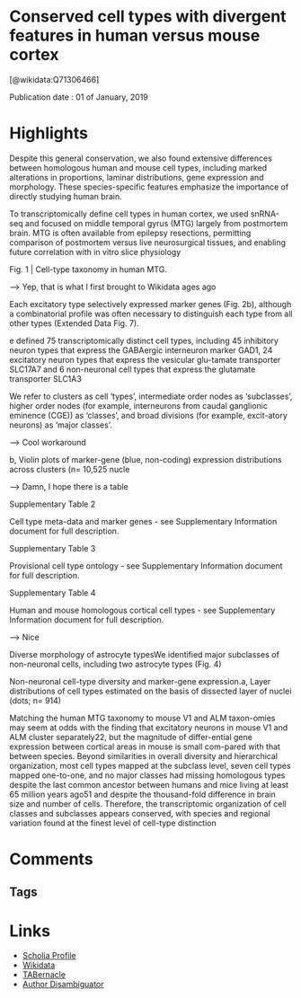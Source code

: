 
Conserved cell types with divergent features in human versus mouse cortex
=========================================================================
  
  [@wikidata:Q71306466]  
  
Publication date : 01 of January, 2019  

# Highlights

Despite this general conservation, we also found extensive differences between homologous human and mouse cell types, including marked alterations in proportions, laminar distributions, gene expression and morphology. These species-specific features emphasize the importance of directly studying human brain.

To transcriptomically define cell types in human cortex, we used snRNA-seq and focused on middle temporal gyrus (MTG) largely from postmortem brain. MTG is often available from epilepsy resections, permitting comparison of postmortem versus live neurosurgical tissues, and enabling future correlation with in vitro slice physiology



Fig. 1 | Cell-type taxonomy in human MTG.

--> Yep, that is what I first brought to Wikidata ages ago

Each excitatory type selectively expressed marker genes (Fig. 2b), although a combinatorial profile was often necessary to distinguish each type from all other types (Extended Data Fig. 7).

e defined 75 transcriptomically distinct cell types, including 45 inhibitory neuron types that express the GABAergic interneuron marker GAD1, 24 excitatory neuron types that express the vesicular glu-tamate transporter SLC17A7 and 6 non-neuronal cell types that express the glutamate transporter SLC1A3

We refer to clusters as cell ‘types’, intermediate order nodes as ‘subclasses’, higher order nodes (for example, interneurons from caudal ganglionic eminence (CGE)) as ‘classes’, and broad divisions (for example, excit-atory neurons) as ‘major classes’.

--> Cool workaround

b, Violin plots of marker-gene (blue, non-coding) expression distributions across clusters (n= 10,525 nucle

--> Damn, I hope there is a table

Supplementary Table 2

Cell type meta-data and marker genes - see Supplementary Information document for full description.

Supplementary Table 3

Provisional cell type ontology - see Supplementary Information document for full description.

Supplementary Table 4

Human and mouse homologous cortical cell types - see Supplementary Information document for full description.

--> Nice

Diverse morphology of astrocyte typesWe identified major subclasses of non-neuronal cells, including two astrocyte types (Fig. 4)

Non-neuronal cell-type diversity and marker-gene expression.a, Layer distributions of cell types estimated on the basis of dissected layer of nuclei (dots; n= 914)

Matching the human MTG taxonomy to mouse V1 and ALM taxon-omies may seem at odds with the finding that excitatory neurons in mouse V1 and ALM cluster separately22, but the magnitude of differ-ential gene expression between cortical areas in mouse is small com-pared with that between species. Beyond similarities in overall diversity and hierarchical organization, most cell types mapped at the subclass level, seven cell types mapped one-to-one, and no major classes had missing homologous types despite the last common ancestor between humans and mice living at least 65 million years ago51 and despite the thousand-fold difference in brain size and number of cells. Therefore, the transcriptomic organization of cell classes and subclasses appears conserved, with species and regional variation found at the finest level of cell-type distinction


# Comments

## Tags

# Links
  
 * [Scholia Profile](https://scholia.toolforge.org/work/Q71306466)  
 * [Wikidata](https://www.wikidata.org/wiki/Q71306466)  
 * [TABernacle](https://tabernacle.toolforge.org/?#/tab/manual/Q71306466/P921%3BP4510)  
 * [Author Disambiguator](https://author-disambiguator.toolforge.org/work_item_oauth.php?id=Q71306466&batch_id=&match=1&author_list_id=&doit=Get+author+links+for+work)  
